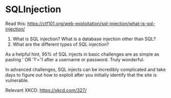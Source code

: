 # SQLInjection
Read this: <https://ctf101.org/web-exploitation/sql-injection/what-is-sql-injection/>

1. What is SQL injection? What is a database injection other than SQL?
2. What are the different types of SQL injection?

As a helpful hint, 95% of SQL injects in basic challenges are as simple as pasting ' OR '1'='1 after a username or password. Truly wonderful.

In advanced challenges, SQL injects can be incredibly complicated and take days to figure out how to exploit after you initially identify that the site is vulnerable.

Relevant XKCD: <https://xkcd.com/327/>
